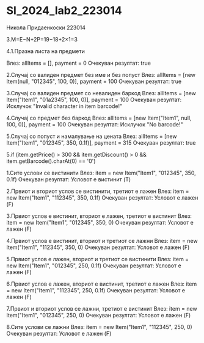 # SI_2024_lab2_223014
Никола Придаенкоски 223014

3.M=E−N+2P=19−18+2×1=3

4.1.Празна листа на предмети

Влез: allItems = [], payment = 0 Очекуван резултат: true

2.Случај со валиден предмет без име и без попуст Влез: allItems = [new Item(null, "012345", 100, 0)], payment = 100 Очекуван резултат: true

3.Случај со валиден предмет со невалиден баркод Влез: allItems = [new Item("Item1", "01a2345", 100, 0)], payment = 100 Очекуван резултат: Исклучок "Invalid character in item barcode!"

4.Случај со предмет без баркод Влез: allItems = [new Item("Item1", null, 100, 0)], payment = 100 Очекуван резултат: Исклучок "No barcode!"

5.Случај со попуст и намалување на цената Влез: allItems = [new Item("Item1", "012345", 350, 0.1f)], payment = 315 Очекуван резултат: true

5.if (item.getPrice() > 300 && item.getDiscount() > 0 && item.getBarcode().charAt(0) == '0')

1.Сите услови се вистинити Влез: item = new Item("Item1", "012345", 350, 0.1f) Очекуван резултат: Условот е вистинит (T)

2.Првиот и вториот услов се вистинити, третиот е лажен Влез: item = new Item("Item1", "112345", 350, 0.1f) Очекуван резултат: Условот е лажен (F)

3.Првиот услов е вистинит, вториот е лажен, третиот е вистинит Влез: item = new Item("Item1", "012345", 350, 0) Очекуван резултат: Условот е лажен (F)

4.Првиот услов е вистинит, вториот и третиот се лажни Влез: item = new Item("Item1", "112345", 350, 0) Очекуван резултат: Условот е лажен (F)

5.Првиот услов е лажен, вториот и третиот се вистинити Влез: item = new Item("Item1", "012345", 250, 0.1f) Очекуван резултат: Условот е лажен (F)

6.Првиот услов е лажен, вториот е вистинит, третиот е лажен Влез: item = new Item("Item1", "112345", 250, 0.1f) Очекуван резултат: Условот е лажен (F)

7.Првиот и вториот услов се лажни, третиот е вистинит Влез: item = new Item("Item1", "012345", 250, 0) Очекуван резултат: Условот е лажен (F)

8.Сите услови се лажни Влез: item = new Item("Item1", "112345", 250, 0) Очекуван резултат: Условот е лажен (F)

